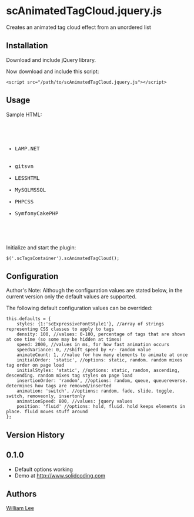 # scAnimatedTagCloud.jquery.js

Creates an animated tag cloud effect from an unordered list

## Installation

Download and include jQuery library.

Now download and include this script:

    <script src="/path/to/scAnimatedTagCloud.jquery.js"></script>

## Usage

Sample HTML:
    <pre>
        <div class="scTagsContainer scTags">
            <ul>
                <li class="scExpressiveFontStyle3"><span>LAMP</span><span class="scInitialHidden">.NET</span></li>            
                <li class="scExpressiveFontStyle2"><span>git</span><span class="scInitialHidden">svn</span></li>
                <li class="scExpressiveFontStyle1"><span>LESS</span><span class="scInitialHidden">HTML</span></li>
                <li class="scExpressiveFontStyle3"><span>MySQL</span><span class="scInitialHidden">MSSQL</span></li>
                <li class="scExpressiveFontStyle2"><span>PHP</span><span class="scInitialHidden">CSS</span></li>
                <li class="scExpressiveFontStyle3"><span>Symfony</span><span class="scInitialHidden">CakePHP</span></li>
            </ul>
        </div> 
    </pre>

Initialize and start the plugin:

    $('.scTagsContainer').scAnimatedTagCloud();    


## Configuration

Author's Note: Although the configuration values are stated below, in the current version only the default values are supported.

The following default configuration values can be overrided:

    this.defaults = {
        styles: {1:'scExpressiveFontStyle1'}, //array of strings representing CSS classes to apply to tags
        density: 100, //values: 0-100, percentage of tags that are shown at one time (so some may be hidden at times)
        speed: 2000, //values in ms, for how fast animation occurs
        speedVariance: 0, //shift speed by +/- random value
        animateCount: 1, //value for how many elements to animate at once
        initialOrder: 'static', //options: static, random. random mixes tag order on page load
        initialStyles: 'static', //options: static, random, ascending, descending. random mixes tag styles on page load
        insertionOrder: 'random', //options: random, queue, queuereverse. determines how tags are removed/inserted
        animation: 'switch', //options: random, fade, slide, toggle, switch, removeonly, insertonly
        animationSpeed: 800, //values: jquery values
        position: 'fluid' //options: hold, fluid. hold keeps elements in place. fluid moves stuff around
    };
    
## Version History

0.1.0
-----
- Default options working
- Demo at http://www.solidcoding.com
    
## Authors

[William Lee](https://github.com/robotomeister)